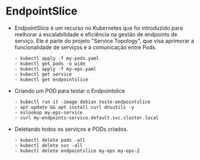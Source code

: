 # EndpointSlice

- EndpointSlice é um recurso no Kubernetes que foi introduzido para melhorar a escalabilidade e eficiência na gestão de endpoints de serviço. Ele é parte do projeto "Service Topology", que visa aprimorar a funcionalidade de serviços e a comunicação entre Pods. 

      - kubectl apply -f my-pods.yaml
      - kubectl get pods -o wide
      - kubectl apply -f my-eps.yaml
      - kubectl get service
      - kubectl get endpointslice

- Criando um POD para testar o Endpointslice

      - kubectl run it -image debian teste-endpointslice
      - apt update && apt install curl dnsutils -y
      - nslookup my-eps-service
      - curl my-endpoints-service.default.svc.cluster.local

- Deletando todos os serviços e PODs criados.

      - kubectl delete pods -all
      - kubectl delete svc -all
      - kubectl delete endpointslice my-eps my-eps-2
